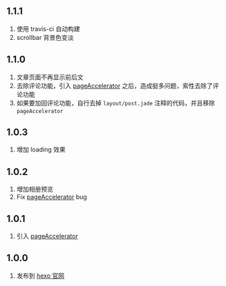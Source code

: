 ## 1.1.1
1. 使用 travis-ci 自动构建
2. scrollbar 背景色变淡

## 1.1.0
1. 文章页面不再显示前后文
2. 去除评论功能，引入 [pageAccelerator](https://github.com/Easyfood/pageAccelerator) 之后，造成挺多问题，索性去除了评论功能
3. 如果要加回评论功能，自行去掉 `layout/post.jade` 注释的代码，并且移除 `pageAccelerator`

## 1.0.3
1. 增加 loading 效果

## 1.0.2
1. 增加相册预览
2. Fix [pageAccelerator](https://github.com/Easyfood/pageAccelerator) bug

## 1.0.1
1. 引入 [pageAccelerator](https://github.com/Easyfood/pageAccelerator)

## 1.0.0
1. 发布到 [hexo 官网](https://hexo.io/themes/#nuna)
